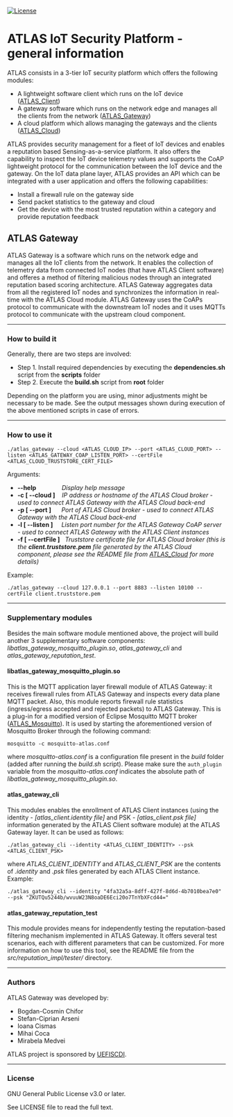 [![License](https://img.shields.io/badge/license-GPL%20v3.0%20or%20later-brightgreen.svg)](https://github.com/chiforbogdan/atlas_gateway/blob/master/LICENSE)

# ATLAS IoT Security Platform - general information
ATLAS consists in a 3-tier IoT security platform which offers the following modules:
* A lightweight software client which runs on the IoT device ([ATLAS_Client])
* A gateway software which runs on the network edge and manages all the clients from the network ([ATLAS_Gateway])
* A cloud platform which allows managing the gateways and the clients ([ATLAS_Cloud])

ATLAS provides security management for a fleet of IoT devices and enables a reputation based Sensing-as-a-service platform. It also offers the capability to inspect the IoT device telemetry values and supports the CoAP lightweight protocol for the communication between the IoT device and the gateway.
On the IoT data plane layer, ATLAS provides an API which can be integrated with a user application and offers the following capabilities:
* Install a firewall rule on the gateway side
* Send packet statistics to the gateway and cloud
* Get the device with the most trusted reputation within a category and provide reputation feedback

## ATLAS Gateway
ATLAS Gateway is a software which runs on the network edge and manages all the IoT clients from the network. It enables the collection of telemetry data from connected IoT nodes (that have ATLAS Client software) and offeres a method of filtering malicious nodes through an integrated reputation based scoring architecture. ATLAS Gateway aggregates data from all the registered IoT nodes and synchronizes the information in real-time with the ATLAS Cloud module. ATLAS Gateway uses the CoAPs protocol to communicate with the downstream IoT nodes and it uses MQTTs protocol to communicate with the upstream cloud component.

----

### How to build it
Generally, there are two steps are involved:
* Step 1. Install required dependencies by executing the __dependencies.sh__ script from the __scripts__ folder
* Step 2. Execute the __build.sh__ script from __root__ folder

Depending on the platform you are using, minor adjustments might be necessary to be made. See the output messages shown during execution of the above mentioned scripts in case of errors.

----

### How to use it
```
./atlas_gateway --cloud <ATLAS_CLOUD_IP> --port <ATLAS_CLOUD_PORT> --listen <ATLAS_GATEWAY_COAP_LISTEN_PORT> --certFile <ATLAS_CLOUD_TRUSTSTORE_CERT_FILE>
```

Arguments:
* __--help__ &nbsp;&nbsp;&nbsp;&nbsp;&nbsp;&nbsp;&nbsp;&nbsp;&nbsp;&nbsp;&nbsp;&nbsp;&nbsp; _Display help message_
* __-c [ --cloud ]__ &nbsp;&nbsp; _IP address or hostname of the ATLAS Cloud broker - used to connect ATLAS Gateway with the ATLAS Cloud back-end_
* __-p [ --port ]__ &nbsp;&nbsp;&nbsp;&nbsp; _Port of ATLAS Cloud broker - used to connect ATLAS Gateway with the ATLAS Cloud back-end_
* __-l [ --listen ]__ &nbsp;&nbsp;&nbsp; _Listen port number for the ATLAS Gateway CoAP server - used to connect ATLAS Gateway with the ATLAS Client instances_
* __-f [ --certFile ]__ &nbsp; _Truststore certificate file for ATLAS Cloud broker (this is the **client.truststore.pem** file generated by the ATLAS Cloud component, please see the README file from [ATLAS_Cloud] for more details)_

Example: 
```
./atlas_gateway --cloud 127.0.0.1 --port 8883 --listen 10100 --certFile client.truststore.pem
```

----

### Supplementary modules
Besides the main software module mentioned above, the project will build another 3 supplementary software components: _libatlas_gateway_mosquitto_plugin.so_, _atlas_gateway_cli_ and _atlas_gateway_reputation_test_.

#### libatlas_gateway_mosquitto_plugin.so
This is the MQTT application layer firewall module of ATLAS Gateway: it receives firewall rules from ATLAS Gateway and inspects every data plane MQTT packet. Also, this module reports firewall rule statistics (ingress/egress accepted and rejected packets) to ATLAS Gateway. This is a plug-in for a modified version of Eclipse Mosquitto MQTT broker ([ATLAS_Mosquitto]).
It is used by starting the aforementioned version of Mosquitto Broker through the following command:
````
mosquitto -c mosquitto-atlas.conf
````
where _mosquitto-atlas.conf_ is a configuration file present in the _build_ folder (added after running the _build.sh_ script). Please make sure the `auth_plugin` variable from the _mosquitto-atlas.conf_ indicates the absolute path of *libatlas_gateway_mosquitto_plugin.so*.

#### atlas_gateway_cli
This modules enables the enrollment of ATLAS Client instances (using the identity - *[atlas_client.identity file]* and PSK - *[atlas_client.psk file]* information generated by the ATLAS Client software module) at the ATLAS Gateway layer.
It can be used as follows:
````
./atlas_gateway_cli --identity <ATLAS_CLIENT_IDENTITY> --psk <ATLAS_CLIENT_PSK>
````
where _ATLAS_CLIENT_IDENTITY_ and _ATLAS_CLIENT_PSK_ are the contents of _.identity_ and _.psk_ files generated by each ATLAS Client instance.
Example:
````
./atlas_gateway_cli --identity "4fa32a5a-8dff-427f-8d6d-4b7010bea7e0" --psk "ZKUTQu5244b/wvuuW23N8oaDE6Eci20o7TnYbXFcd44="
````

#### atlas_gateway_reputation_test
This module provides means for independently testing the reputation-based filtering mechanism implemented in ATLAS Gateway. It offers several test scenarios, each with different parameters that can be customized. For more information on how to use this tool, see the README file from the *src/reputation_impl/tester/* directory.

----

### Authors
ATLAS Gateway was developed by:
* Bogdan-Cosmin Chifor
* Stefan-Ciprian Arseni
* Ioana Cismas
* Mihai Coca
* Mirabela Medvei

ATLAS project is sponsored by [UEFISCDI].

----

### License
GNU General Public License v3.0 or later.

See LICENSE file to read the full text.

[ATLAS_Client]: https://github.com/chiforbogdan/atlas_client
[ATLAS_Gateway]: https://github.com/chiforbogdan/atlas_gateway
[ATLAS_Cloud]: https://github.com/chiforbogdan/atlas_cloud
[ATLAS_Mosquitto]: https://github.com/chiforbogdan/mosquitto/tree/atlas_plugin
[UEFISCDI]: https://uefiscdi.gov.ro/
